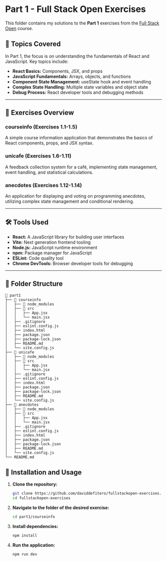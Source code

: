 
# Part 1 - Full Stack Open Exercises

This folder contains my solutions to the **Part 1** exercises from the [Full Stack Open](https://fullstackopen.com/) course.

## 📖 Topics Covered

In Part 1, the focus is on understanding the fundamentals of React and JavaScript. Key topics include:

- **React Basics:** Components, JSX, and props
- **JavaScript Fundamentals:** Arrays, objects, and functions
- **Component State Management:** useState hook and event handling
- **Complex State Handling:** Multiple state variables and object state
- **Debug Process:** React developer tools and debugging methods

---

## 📝 Exercises Overview

### courseinfo (Exercises 1.1-1.5)
A simple course information application that demonstrates the basics of React components, props, and JSX syntax.

### unicafe (Exercises 1.6-1.11)
A feedback collection system for a café, implementing state management, event handling, and statistical calculations.

### anecdotes (Exercises 1.12-1.14)
An application for displaying and voting on programming anecdotes, utilizing complex state management and conditional rendering.

---

## 🛠 Tools Used

- **React:** A JavaScript library for building user interfaces
- **Vite:** Next generation frontend tooling
- **Node.js:** JavaScript runtime environment
- **npm:** Package manager for JavaScript
- **ESLint:** Code quality tool
- **Chrome DevTools:** Browser developer tools for debugging

---

## 📂 Folder Structure

```plaintext
📁 part1
├── 📁 courseinfo
│   ├── 📁 node_modules
│   ├── 📁 src
│   │   ├── App.jsx
│   │   └── main.jsx
│   ├── .gitignore
│   ├── eslint.config.js
│   ├── index.html
│   ├── package.json
│   ├── package-lock.json
│   ├── README.md
│   └── vite.config.js
├── 📁 unicafe
│   ├── 📁 node_modules
│   ├── 📁 src
│   │   ├── App.jsx
│   │   └── main.jsx
│   ├── .gitignore
│   ├── eslint.config.js
│   ├── index.html
│   ├── package.json
│   ├── package-lock.json
│   ├── README.md
│   └── vite.config.js
├── 📁 anecdotes
│   ├── 📁 node_modules
│   ├── 📁 src
│   │   ├── App.jsx
│   │   └── main.jsx
│   ├── .gitignore
│   ├── eslint.config.js
│   ├── index.html
│   ├── package.json
│   ├── package-lock.json
│   ├── README.md
│   └── vite.config.js
└── README.md
```

## 🚀 Installation and Usage

1. **Clone the repository:**
   ```bash
   git clone https://github.com/daviddefitero/fullstackopen-exercises.git
   cd fullstackopen-exercises
2. **Navigate to the folder of the desired exercise:**
   ```bash
   cd part1/courseinfo
3. **Install dependencies:**
   ```bash
   npm install
3. **Run the application:**
   ```bash
   npm run dev
